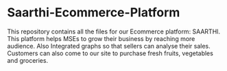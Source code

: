 # Saarthi-Ecommerce-Platform
This repository contains all the files for our Ecommerce platform: SAARTHI. This platform helps MSEs to grow their business by reaching more audience. Also Integrated graphs so that sellers can analyse their sales. Customers can also come to our site to purchase fresh fruits, vegetables and groceries.
